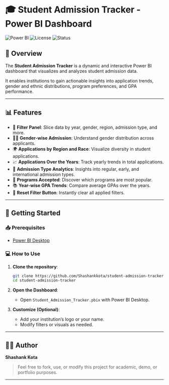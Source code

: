 

# 🎓 Student Admission Tracker - Power BI Dashboard

![Power BI](https://img.shields.io/badge/Built%20With-Power%20BI-blue)
![License](https://img.shields.io/badge/License-MIT-green)
![Status](https://img.shields.io/badge/Status-Completed-brightgreen)

## 📌 Overview

The **Student Admission Tracker** is a dynamic and interactive Power BI dashboard that visualizes and analyzes student admission data.

It enables institutions to gain actionable insights into application trends, gender and ethnic distributions, program preferences, and GPA performance.

---

## 📊 Features

* 🧭 **Filter Panel**: Slice data by year, gender, region, admission type, and more.
* 🧑‍🎓 **Gender-wise Admission**: Understand gender distribution across applicants.
* 🌍 **Applications by Region and Race**: Visualize diversity in student applications.
* 📈 **Applications Over the Years**: Track yearly trends in total applications.
* 🎯 **Admission Type Analytics**: Insights into regular, early, and international admission types.
* 🏫 **Programs Accepted**: Discover which programs are most popular.
* 📚 **Year-wise GPA Trends**: Compare average GPAs over the years.
* 🔁 **Reset Filter Button**: Instantly clear all applied filters.

---



## 🚀 Getting Started

### 📥 Prerequisites

* [Power BI Desktop](https://powerbi.microsoft.com/desktop)

### 💻 How to Use

1. **Clone the repository**:

   ```bash
   git clone https://github.com/Shashankkota/student-admission-tracker.git
   cd student-admission-tracker
   ```

2. **Open the Dashboard**:

   * Open `Student_Admission_Tracker.pbix` with Power BI Desktop.

3. **Customize (Optional)**:

   * Add your institution’s logo or your name.
   * Modify filters or visuals as needed.

---

## 👨‍💻 Author

**Shashank Kota**

> Feel free to fork, use, or modify this project for academic, demo, or portfolio purposes.

---

